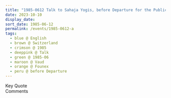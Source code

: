 ```yaml
---
title: "1985-0612 Talk to Sahaja Yogis, before Departure for the Public Program in Neuchâtel, Āśhram, Founex (19 kms N of Geneva), Vaud, Switzerland"
date: 2023-10-10
display_date: 
sort_date: 1985-06-12
permalink: /events/1985-0612-a
tags:
  - blue @ English
  - brown @ Switzerland
  - crimson @ 1985
  - deeppink @ Talk
  - green @ 1985-06
  - maroon @ Vaud
  - orange @ Founex
  - peru @ before Departure
---
```


<wave-list>
  <list-title color="green" width="75">Key Quote</list-title>
  <list-item color="BlanchedAlmond"  width="200"></list-item>
  <list-item color="Lavender"></list-item>
  <list-item color="BlanchedAlmond"></list-item>
</wave-list>

<br>

<wave-list>
  <list-title color="green" width="75">Comments</list-title>
  <list-item color="BlanchedAlmond"  width="200"></list-item>
  <list-item color="Lavender"></list-item>
  <list-item color="BlanchedAlmond"></list-item>
</wave-list>